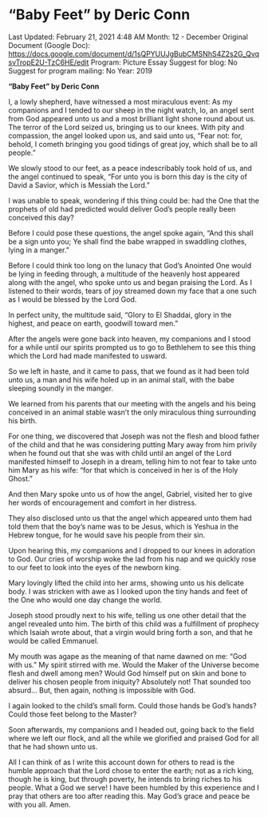 # “Baby Feet” by Deric Conn

Last Updated: February 21, 2021 4:48 AM
Month: 12 - December
Original Document (Google Doc): https://docs.google.com/document/d/1sQPYUUJgBubCMSNhS4Z2s2G_QvqsvTropE2U-TzC6HE/edit
Program: Picture Essay
Suggest for blog: No
Suggest for program mailing: No
Year: 2019

**“Baby Feet” by Deric Conn**

I, a lowly shepherd, have witnessed a most miraculous event: As my companions and I tended to our sheep in the night watch, lo, an angel sent from God appeared unto us and a most brilliant light shone round about us. The terror of the Lord seized us, bringing us to our knees. With pity and compassion, the angel looked upon us, and said unto us, “Fear not: for, behold, I cometh bringing you good tidings of great joy, which shall be to all people.”

We slowly stood to our feet, as a peace indescribably took hold of us, and the angel continued to speak, “For unto you is born this day is the city of David a Savior, which is Messiah the Lord.”

I was unable to speak, wondering if this thing could be: had the One that the prophets of old had predicted would deliver God’s people really been conceived this day?

Before I could pose these questions, the angel spoke again, “And this shall be a sign unto you; Ye shall find the babe wrapped in swaddling clothes, lying in a manger.”

Before I could think too long on the lunacy that God’s Anointed One would be lying in feeding through, a multitude of the heavenly host appeared along with the angel, who spoke unto us and began praising the Lord. As I listened to their words, tears of joy streamed down my face that a one such as I would be blessed by the Lord God.

In perfect unity, the multitude said, “Glory to El Shaddai, glory in the highest, and peace on earth, goodwill toward men.”

After the angels were gone back into heaven, my companions and I stood for a while until our spirits prompted us to go to Bethlehem to see this thing which the Lord had made manifested to usward.

So we left in haste, and it came to pass, that we found as it had been told unto us, a man and his wife holed up in an animal stall, with the babe sleeping soundly in the manger.

We learned from his parents that our meeting with the angels and his being conceived in an animal stable wasn’t the only miraculous thing surrounding his birth.

For one thing, we discovered that Joseph was not the flesh and blood father of the child and that he was considering putting Mary away from him privily when he found out that she was with child until an angel of the Lord manifested himself to Joseph in a dream, telling him to not fear to take unto him Mary as his wife: “for that which is conceived in her is of the Holy Ghost.”

And then Mary spoke unto us of how the angel, Gabriel, visited her to give her words of encouragement and comfort in her distress.

They also disclosed unto us that the angel which appeared unto them had told them that the boy’s name was to be Jesus, which is Yeshua in the Hebrew tongue, for he would save his people from their sin.

Upon hearing this, my companions and I dropped to our knees in adoration to God. Our cries of worship woke the lad from his nap and we quickly rose to our feet to look into the eyes of the newborn king.

Mary lovingly lifted the child into her arms, showing unto us his delicate body. I was stricken with awe as I looked upon the tiny hands and feet of the One who would one day change the world.

Joseph stood proudly next to his wife, telling us one other detail that the angel revealed unto him. The birth of this child was a fulfillment of prophecy which Isaiah wrote about, that a virgin would bring forth a son, and that he would be called Emmanuel.

My mouth was agape as the meaning of that name dawned on me: “God with us.” My spirit stirred with me. Would the Maker of the Universe become flesh and dwell among men? Would God himself put on skin and bone to deliver his chosen people from iniquity? Absolutely not! That sounded too absurd… But, then again, nothing is impossible with God.

I again looked to the child’s small form. Could those hands be God’s hands? Could those feet belong to the Master?

Soon afterwards, my companions and I headed out, going back to the field where we left our flock, and all the while we glorified and praised God for all that he had shown unto us.

All I can think of as I write this account down for others to read is the humble approach that the Lord chose to enter the earth; not as a rich king, though he is king, but through poverty, he intends to bring riches to his people. What a God we serve! I have been humbled by this experience and I pray that others are too after reading this. May God’s grace and peace be with you all. Amen.